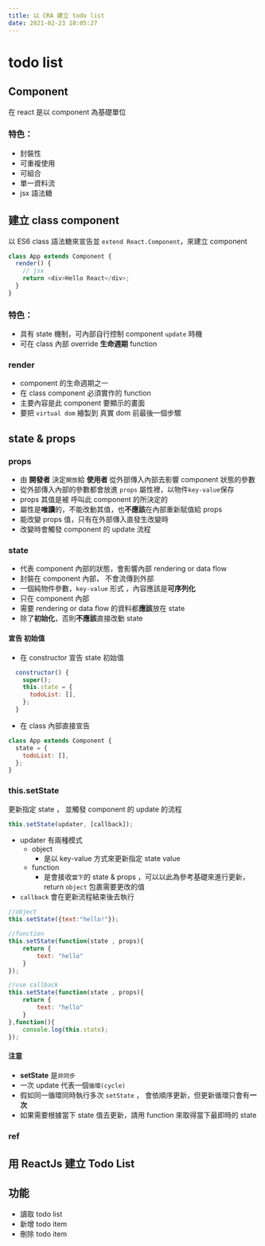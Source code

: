 ```yaml
---
title: 以 CRA 建立 todo list
date: 2021-02-23 18:05:27
---
```


# todo list

## Component
在 react 是以 component 為基礎單位

### 特色：
- 封裝性
- 可重複使用
- 可組合
- 單一資料流
- jsx 語法糖

## 建立 class component
以 ES6 class 語法糖來宣告並 `extend React.Component`，來建立 component

```js
class App extends Component {
  render() {
    // jsx
    return <div>Hello React</div>;
  }
}
```

### 特色：
- 具有 state 機制，可內部自行控制 component `update` 時機
- 可在 class 內部 override **生命週期** function

### render
- component 的生命週期之一
- 在 class component 必須實作的 function
- 主要內容是此 component 要顯示的畫面
- 要把 `virtual dom` 繪製到 真實 dom 前最後一個步驟



## state & props

### props
- 由 **開發者** 決定`開放`給 **使用者** 從外部傳入內部去影響 component 狀態的參數
- 從外部傳入內部的參數都會放進 `props` 屬性裡，以物件`key-value`保存
- props 其值是被 呼叫此 component 的所決定的
- 屬性是**唯讀**的，不能改動其值，也**不應該**在內部重新賦值給 props
- 能改變 props 值，只有在外部傳入直發生改變時
- 改變時會觸發 component 的 update 流程

### state
- 代表 component 內部的狀態，會影響內部 rendering or data flow
- 封裝在 component 內部， 不會流傳到外部
- 一個純物件參數，`key-value` 形式 ，內容應該是**可序列化**
- 只在 component 內部
- 需要 rendering or data flow 的資料都**應該**放在 state
- 除了**初始化**，否則**不應該**直接改動 state

#### 宣告 初始值
- 在 constructor 宣告 state 初始值

```js
  constructor() {
    super();
    this.state = {
      todoList: [],
    };
  }
```

- 在 class 內部直接宣告

```js
class App extends Component {
  state = {
    todoList: [],
  };
}
```

### this.setState
更新指定 state ， 並觸發 component 的 update 的流程

```js
this.setState(updater, [callback]);
```
- updater 有兩種模式
    - object 
        - 是以 key-value 方式來更新指定 state value  
    - function
        - 是會接收`當下`的 state & props ，可以以此為參考基礎來進行更新， return `object` 包裹需要更改的值 
- `callback` 會在更新流程結束後去執行
```js
//object 
this.setState({text:"hello!"});

//function
this.setState(function(state , props){
    return {
        text: "hello"
    }
});

//use callback
this.setState(function(state , props){
    return {
        text: "hello"
    }
},function(){
    console.log(this.state);
});

```
#### 注意
- **setState** 是`非同步`
- 一次 update 代表一個`循環(cycle)` 
- 假如同一循環同時執行多次 `setState` ， 會依順序更新，但更新循環只會有**一次**
- 如果需要根據當下 state 值去更新，請用 function 來取得當下最即時的 state

### ref



## 用 ReactJs 建立 Todo List

## 功能
- 讀取 todo list
- 新增 todo item
- 刪除 todo item